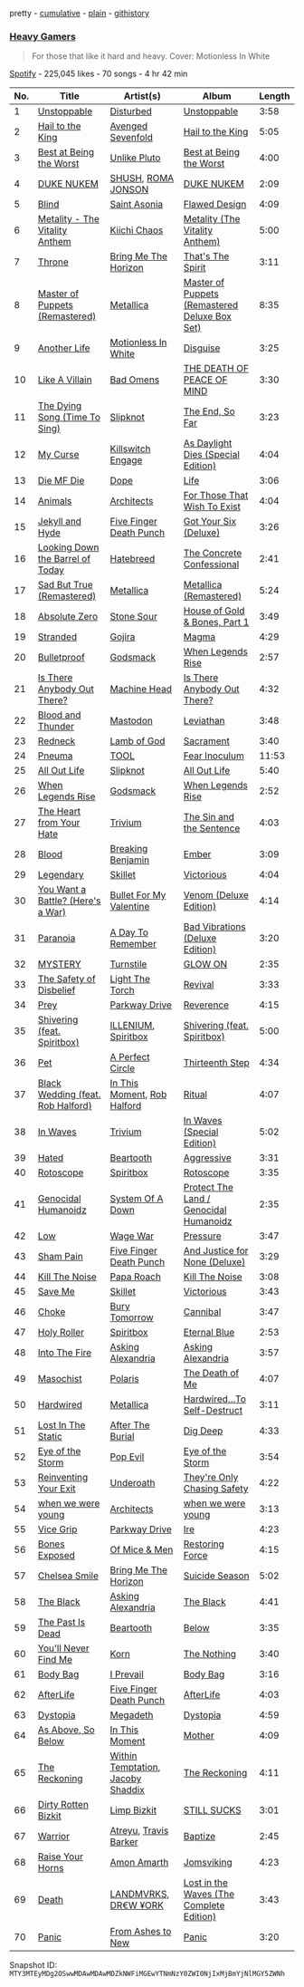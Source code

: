 pretty - [cumulative](/playlists/cumulative/37i9dQZF1DXcOYQJYGaYjk.md) - [plain](/playlists/plain/37i9dQZF1DXcOYQJYGaYjk) - [githistory](https://github.githistory.xyz/mackorone/spotify-playlist-archive/blob/main/playlists/plain/37i9dQZF1DXcOYQJYGaYjk)

### [Heavy Gamers](https://open.spotify.com/playlist/37i9dQZF1DXcOYQJYGaYjk)

> For those that like it hard and heavy\. Cover: Motionless In White

[Spotify](https://open.spotify.com/user/spotify) - 225,045 likes - 70 songs - 4 hr 42 min

| No. | Title | Artist(s) | Album | Length |
|---|---|---|---|---|
| 1 | [Unstoppable](https://open.spotify.com/track/6KrxqNJFgdSrJTnfDnPT82) | [Disturbed](https://open.spotify.com/artist/3TOqt5oJwL9BE2NG9MEwDa) | [Unstoppable](https://open.spotify.com/album/0ZgFPrROyBNPg4jx2a261Q) | 3:58 |
| 2 | [Hail to the King](https://open.spotify.com/track/5anCkDvJ17aznvK5TED5uo) | [Avenged Sevenfold](https://open.spotify.com/artist/0nmQIMXWTXfhgOBdNzhGOs) | [Hail to the King](https://open.spotify.com/album/0ks45m1bsP2JsZpM5D2FFA) | 5:05 |
| 3 | [Best at Being the Worst](https://open.spotify.com/track/5icnQhZE9x54UqAxBK9po3) | [Unlike Pluto](https://open.spotify.com/artist/4zjO8Jhi2pciJJzd8Q6rga) | [Best at Being the Worst](https://open.spotify.com/album/7bMF7TAiaTukL81wkGq3QB) | 4:00 |
| 4 | [DUKE NUKEM](https://open.spotify.com/track/1MbDJQVfQAeCTWMUeXvrDB) | [SHUSH](https://open.spotify.com/artist/17qcgleNjGWZoAqUM0MQHs), [ROMA JONSON](https://open.spotify.com/artist/21v9qLqZzJBzxIKZZNgD1a) | [DUKE NUKEM](https://open.spotify.com/album/0OzvI11qM6D82gtA7iMqLz) | 2:09 |
| 5 | [Blind](https://open.spotify.com/track/6IlCkH8LtFOMuuORRXMbZE) | [Saint Asonia](https://open.spotify.com/artist/6Fwq3TDWpMhcL1KTKVQiI8) | [Flawed Design](https://open.spotify.com/album/59pOP9owt8GjGJ2aTVmcHG) | 4:09 |
| 6 | [Metality \- The Vitality Anthem](https://open.spotify.com/track/2rfJ2HBOtQmfiS5sllrgpG) | [Kiichi Chaos](https://open.spotify.com/artist/76s6Ffg2kAhwp9i9ayMhfz) | [Metality \(The Vitality Anthem\)](https://open.spotify.com/album/5Q3XnMwNq0alVnGo0KsSvI) | 5:00 |
| 7 | [Throne](https://open.spotify.com/track/0M3adYbGtyRHACP86dey1H) | [Bring Me The Horizon](https://open.spotify.com/artist/1Ffb6ejR6Fe5IamqA5oRUF) | [That's The Spirit](https://open.spotify.com/album/7FqHuAvmREiIwVXVpZ9ooP) | 3:11 |
| 8 | [Master of Puppets \(Remastered\)](https://open.spotify.com/track/54bm2e3tk8cliUz3VSdCPZ) | [Metallica](https://open.spotify.com/artist/2ye2Wgw4gimLv2eAKyk1NB) | [Master of Puppets \(Remastered Deluxe Box Set\)](https://open.spotify.com/album/7CGhx630DIjdJqaBDVKc5j) | 8:35 |
| 9 | [Another Life](https://open.spotify.com/track/0YZEYxd1oiqZRFhnnmTKKi) | [Motionless In White](https://open.spotify.com/artist/6MwPCCR936cYfM1dLsGVnl) | [Disguise](https://open.spotify.com/album/4JECM4NZhtpjDX4JbYkh00) | 3:25 |
| 10 | [Like A Villain](https://open.spotify.com/track/0xoyUiHhxVH4gwb0CRgNmg) | [Bad Omens](https://open.spotify.com/artist/3Ri4H12KFyu98LMjSoij5V) | [THE DEATH OF PEACE OF MIND](https://open.spotify.com/album/3p7m1Pmg6n3BlpL9Py7IUA) | 3:30 |
| 11 | [The Dying Song \(Time To Sing\)](https://open.spotify.com/track/6rsoBvxrlxdmqJyGPPciyq) | [Slipknot](https://open.spotify.com/artist/05fG473iIaoy82BF1aGhL8) | [The End, So Far](https://open.spotify.com/album/3hWTXO0w02D6YpVRyLRmQz) | 3:23 |
| 12 | [My Curse](https://open.spotify.com/track/6zKF4293k44ItKWJJgrhXv) | [Killswitch Engage](https://open.spotify.com/artist/37394IP6uhnjIpsawpMu4l) | [As Daylight Dies \(Special Edition\)](https://open.spotify.com/album/6iJEtgHTEbVlSS5isIS71z) | 4:04 |
| 13 | [Die MF Die](https://open.spotify.com/track/5bU4KX47KqtDKKaLM4QCzh) | [Dope](https://open.spotify.com/artist/7fWgqc4HJi3pcHhK8hKg2p) | [Life](https://open.spotify.com/album/7lRvSWMUCTIjkvZQLy4yBx) | 3:06 |
| 14 | [Animals](https://open.spotify.com/track/5ofoB8PFmocBXFBEWVb6Vz) | [Architects](https://open.spotify.com/artist/3ZztVuWxHzNpl0THurTFCv) | [For Those That Wish To Exist](https://open.spotify.com/album/7qemUq4n71awwVPOaX7jw4) | 4:04 |
| 15 | [Jekyll and Hyde](https://open.spotify.com/track/5MjkeHk6I0JA0q13eqtnJP) | [Five Finger Death Punch](https://open.spotify.com/artist/5t28BP42x2axFnqOOMg3CM) | [Got Your Six \(Deluxe\)](https://open.spotify.com/album/36S44cV7Qq3EN9dnnZj407) | 3:26 |
| 16 | [Looking Down the Barrel of Today](https://open.spotify.com/track/5IVA7WzOlWrmZh8EqZqMaw) | [Hatebreed](https://open.spotify.com/artist/17Mb968quDHpjCkIyq30QV) | [The Concrete Confessional](https://open.spotify.com/album/63AsIG0ig2p4mWx42ySWIj) | 2:41 |
| 17 | [Sad But True \(Remastered\)](https://open.spotify.com/track/5UaDi8KzCGJqFfVAOBfXhi) | [Metallica](https://open.spotify.com/artist/2ye2Wgw4gimLv2eAKyk1NB) | [Metallica \(Remastered\)](https://open.spotify.com/album/55fq75UfkYbGMq4CncCtOH) | 5:24 |
| 18 | [Absolute Zero](https://open.spotify.com/track/14EORgkbXqIx5K4Haucmnb) | [Stone Sour](https://open.spotify.com/artist/49qiE8dj4JuNdpYGRPdKbF) | [House of Gold & Bones, Part 1](https://open.spotify.com/album/2nCHgPLLyIgxFKUBYuMKPn) | 3:49 |
| 19 | [Stranded](https://open.spotify.com/track/60fUDmIWuKhngaeBIVhqIV) | [Gojira](https://open.spotify.com/artist/0GDGKpJFhVpcjIGF8N6Ewt) | [Magma](https://open.spotify.com/album/7D7V6M05UIOTjLdqbwRX0w) | 4:29 |
| 20 | [Bulletproof](https://open.spotify.com/track/6w7ily4cFWEPO0XWFQYeUO) | [Godsmack](https://open.spotify.com/artist/6gZq1Q6bdOxsUPUG1TaFbF) | [When Legends Rise](https://open.spotify.com/album/1n5bxxxowQ8ufvx2DXKeEV) | 2:57 |
| 21 | [Is There Anybody Out There?](https://open.spotify.com/track/5aeIj88MLdekYvObw5Yisk) | [Machine Head](https://open.spotify.com/artist/0lVlNsuGaOr9vMHCZIAKMt) | [Is There Anybody Out There?](https://open.spotify.com/album/07lqIOrFHB6XAKq1rrIe8G) | 4:32 |
| 22 | [Blood and Thunder](https://open.spotify.com/track/3jagGO7eHHuaD53ibehkux) | [Mastodon](https://open.spotify.com/artist/1Dvfqq39HxvCJ3GvfeIFuT) | [Leviathan](https://open.spotify.com/album/6khFoLWnJZDQvZ7Pijym3b) | 3:48 |
| 23 | [Redneck](https://open.spotify.com/track/04EtBLFIxbcVt9NdYgcrpF) | [Lamb of God](https://open.spotify.com/artist/3JFsVIxOn7STeilPICkkB2) | [Sacrament](https://open.spotify.com/album/1cikCss5SRQLrIAmpyHoVw) | 3:40 |
| 24 | [Pneuma](https://open.spotify.com/track/03sEzk1VyrUZSgyhoQR0LZ) | [TOOL](https://open.spotify.com/artist/2yEwvVSSSUkcLeSTNyHKh8) | [Fear Inoculum](https://open.spotify.com/album/7acEciVtnuTzmwKptkjth5) | 11:53 |
| 25 | [All Out Life](https://open.spotify.com/track/6vAQtUlYrzolE6SS9QCTs5) | [Slipknot](https://open.spotify.com/artist/05fG473iIaoy82BF1aGhL8) | [All Out Life](https://open.spotify.com/album/65QFxYBGGQGGvAcW0YNMXa) | 5:40 |
| 26 | [When Legends Rise](https://open.spotify.com/track/1Si7crvw1M6Kgz9XiAtMiJ) | [Godsmack](https://open.spotify.com/artist/6gZq1Q6bdOxsUPUG1TaFbF) | [When Legends Rise](https://open.spotify.com/album/1n5bxxxowQ8ufvx2DXKeEV) | 2:52 |
| 27 | [The Heart from Your Hate](https://open.spotify.com/track/5yDJpu0xh0d1w13gXaE3lS) | [Trivium](https://open.spotify.com/artist/278ZYwGhdK6QTzE3MFePnP) | [The Sin and the Sentence](https://open.spotify.com/album/3qq44o8Qqvz5JQ7b5AevLT) | 4:03 |
| 28 | [Blood](https://open.spotify.com/track/7gQ7DfSSc3b8e4cHtFnDxu) | [Breaking Benjamin](https://open.spotify.com/artist/5BtHciL0e0zOP7prIHn3pP) | [Ember](https://open.spotify.com/album/2D1s85eD7MLnPd3zjfK4tr) | 3:09 |
| 29 | [Legendary](https://open.spotify.com/track/2pYaGdqXBrl8MdvuwgtBb7) | [Skillet](https://open.spotify.com/artist/49bzE5vRBRIota4qeHtQM8) | [Victorious](https://open.spotify.com/album/6uBm8oGd1fJNWpCsaURaPZ) | 4:04 |
| 30 | [You Want a Battle? \(Here's a War\)](https://open.spotify.com/track/1KCAEG6JcsTzi8ddZzs0nk) | [Bullet For My Valentine](https://open.spotify.com/artist/7iWiAD5LLKyiox2grgfmUT) | [Venom \(Deluxe Edition\)](https://open.spotify.com/album/1YjxZhd158jSm2906JqzXF) | 4:14 |
| 31 | [Paranoia](https://open.spotify.com/track/3HhaSocKwTptze7PySNZlW) | [A Day To Remember](https://open.spotify.com/artist/4NiJW4q9ichVqL1aUsgGAN) | [Bad Vibrations \(Deluxe Edition\)](https://open.spotify.com/album/5rSgMFmmuaKQxma4bSEviU) | 3:20 |
| 32 | [MYSTERY](https://open.spotify.com/track/5iXnD2VizcAbErpkcuNQ6I) | [Turnstile](https://open.spotify.com/artist/2qnpHrOzdmOo1S4ox3j17x) | [GLOW ON](https://open.spotify.com/album/2NrYPcMmQBlbBxopc2XlzS) | 2:35 |
| 33 | [The Safety of Disbelief](https://open.spotify.com/track/49ylH81Y53wUOlTHqXK1J2) | [Light The Torch](https://open.spotify.com/artist/6RIRplpyp79REfeBrvW8rH) | [Revival](https://open.spotify.com/album/32YNW8YEUUNnZB2LhenMAV) | 3:33 |
| 34 | [Prey](https://open.spotify.com/track/7lMFAK8dv0QkWpIlZcWQlJ) | [Parkway Drive](https://open.spotify.com/artist/159qqlGwzE04xyqpfAwRLo) | [Reverence](https://open.spotify.com/album/46hNwndF4Tm6D1cGr0G5zL) | 4:15 |
| 35 | [Shivering \(feat\. Spiritbox\)](https://open.spotify.com/track/10Q3ASy9okYt85040yV46c) | [ILLENIUM](https://open.spotify.com/artist/45eNHdiiabvmbp4erw26rg), [Spiritbox](https://open.spotify.com/artist/4MzJMcHQBl9SIYSjwWn8QW) | [Shivering \(feat\. Spiritbox\)](https://open.spotify.com/album/2dRmLEMsxRhidLzay43XP5) | 5:00 |
| 36 | [Pet](https://open.spotify.com/track/27msmgcdSRniJHfocEf6EH) | [A Perfect Circle](https://open.spotify.com/artist/4DFhHyjvGYa9wxdHUjtDkc) | [Thirteenth Step](https://open.spotify.com/album/49K6hYDEr5M3GxIBBxlPf9) | 4:34 |
| 37 | [Black Wedding \(feat\. Rob Halford\)](https://open.spotify.com/track/3zUwwYcmob803s2Bkck8GY) | [In This Moment](https://open.spotify.com/artist/6tbLPxj1uQ6vsRQZI2YFCT), [Rob Halford](https://open.spotify.com/artist/7CTjkl9M3enzBBfm1u10Sy) | [Ritual](https://open.spotify.com/album/1JIIc6FIetBaCAzWkCSBjL) | 4:07 |
| 38 | [In Waves](https://open.spotify.com/track/1yYr4D1KjhhyDD5bZIiFQy) | [Trivium](https://open.spotify.com/artist/278ZYwGhdK6QTzE3MFePnP) | [In Waves \(Special Edition\)](https://open.spotify.com/album/2p1voQHdNSdy596VRDtdji) | 5:02 |
| 39 | [Hated](https://open.spotify.com/track/2NRa4W3rH4e5GKQMN5Qwyr) | [Beartooth](https://open.spotify.com/artist/6vwjIs0tbIiseJMR3pqwiL) | [Aggressive](https://open.spotify.com/album/5nQE80zQR1NqKDBo4oE4EJ) | 3:31 |
| 40 | [Rotoscope](https://open.spotify.com/track/3TV6XEPjXQhbSneiEXRNEr) | [Spiritbox](https://open.spotify.com/artist/4MzJMcHQBl9SIYSjwWn8QW) | [Rotoscope](https://open.spotify.com/album/0twOWaleSiQaUUSTFegpds) | 3:35 |
| 41 | [Genocidal Humanoidz](https://open.spotify.com/track/3Sg3bOiD0kE4D5DcXk48Ds) | [System Of A Down](https://open.spotify.com/artist/5eAWCfyUhZtHHtBdNk56l1) | [Protect The Land / Genocidal Humanoidz](https://open.spotify.com/album/00OQIrRjQgZmacSnjK8L7M) | 2:35 |
| 42 | [Low](https://open.spotify.com/track/3gRwYAsiX4e50J43BkmZxI) | [Wage War](https://open.spotify.com/artist/6bu7CtcOMWcS0BMq7snHW6) | [Pressure](https://open.spotify.com/album/2tStEaMvl7vkfgAEwysgYP) | 3:47 |
| 43 | [Sham Pain](https://open.spotify.com/track/1YLxrvfvFivQj7eh3Y5yxA) | [Five Finger Death Punch](https://open.spotify.com/artist/5t28BP42x2axFnqOOMg3CM) | [And Justice for None \(Deluxe\)](https://open.spotify.com/album/440w9VaZP1M7FnfMdHapR3) | 3:29 |
| 44 | [Kill The Noise](https://open.spotify.com/track/3xr0ZIYqXVKogVu00fJRBX) | [Papa Roach](https://open.spotify.com/artist/4RddZ3iHvSpGV4dvATac9X) | [Kill The Noise](https://open.spotify.com/album/5Ob0D7DLOzpHe0KcZb67Ky) | 3:08 |
| 45 | [Save Me](https://open.spotify.com/track/4REoG68IFlZyqVAaUwmUl0) | [Skillet](https://open.spotify.com/artist/49bzE5vRBRIota4qeHtQM8) | [Victorious](https://open.spotify.com/album/6uBm8oGd1fJNWpCsaURaPZ) | 3:43 |
| 46 | [Choke](https://open.spotify.com/track/2KGCOtaTbNIbwrxS0a2UMv) | [Bury Tomorrow](https://open.spotify.com/artist/6BD4lgmnh4vy6kkCaZRDWt) | [Cannibal](https://open.spotify.com/album/4K15hOxya1ZF9lkWg9Dmja) | 3:47 |
| 47 | [Holy Roller](https://open.spotify.com/track/3q7kMFce0TnDafVUzq8IpE) | [Spiritbox](https://open.spotify.com/artist/4MzJMcHQBl9SIYSjwWn8QW) | [Eternal Blue](https://open.spotify.com/album/6cZ39G1mahxDAGfoPzDllb) | 2:53 |
| 48 | [Into The Fire](https://open.spotify.com/track/1DOJAC971RZsoIdyM5sB53) | [Asking Alexandria](https://open.spotify.com/artist/1caBfBEapzw8z2Qz9q0OaQ) | [Asking Alexandria](https://open.spotify.com/album/6NVy2LKa43nSPUOMrL4NW6) | 3:57 |
| 49 | [Masochist](https://open.spotify.com/track/2a05MFdR1vtm8QVKFs1SGn) | [Polaris](https://open.spotify.com/artist/0v2e0oznnTaIXKLGKHphfX) | [The Death of Me](https://open.spotify.com/album/415LpbInk4LGm9q9ILX1s1) | 4:07 |
| 50 | [Hardwired](https://open.spotify.com/track/7myke8Id4WyKFlWcRBJdIF) | [Metallica](https://open.spotify.com/artist/2ye2Wgw4gimLv2eAKyk1NB) | [Hardwired…To Self\-Destruct](https://open.spotify.com/album/4kizef5du9TgAGfNhWbKmt) | 3:11 |
| 51 | [Lost In The Static](https://open.spotify.com/track/7zKoAeplPMS3bcqIZ4crp4) | [After The Burial](https://open.spotify.com/artist/0uNj4RxFjG0iVPlZS753en) | [Dig Deep](https://open.spotify.com/album/5Y34qlvVSVLWVNr5cyLB4K) | 4:33 |
| 52 | [Eye of the Storm](https://open.spotify.com/track/0TTSQeJnGnpCxX7LWsdD9F) | [Pop Evil](https://open.spotify.com/artist/1pRaG81GsVtaTBuVSpldt2) | [Eye of the Storm](https://open.spotify.com/album/6qqCXmeilVuyFxSaOpp59b) | 3:54 |
| 53 | [Reinventing Your Exit](https://open.spotify.com/track/591vJuuep0gfPhx9p8WPD5) | [Underoath](https://open.spotify.com/artist/3GzWhE2xadJiW8MqRKIVSK) | [They're Only Chasing Safety](https://open.spotify.com/album/5GeXnKDk6sD6RnkPVwFi19) | 4:22 |
| 54 | [when we were young](https://open.spotify.com/track/5wTfzzRW8ddRdgW2kASbox) | [Architects](https://open.spotify.com/artist/3ZztVuWxHzNpl0THurTFCv) | [when we were young](https://open.spotify.com/album/2ZGOqvkbQFLEayRqXxGjc9) | 3:13 |
| 55 | [Vice Grip](https://open.spotify.com/track/0AHHDAHFRaT82UVw5fMr1R) | [Parkway Drive](https://open.spotify.com/artist/159qqlGwzE04xyqpfAwRLo) | [Ire](https://open.spotify.com/album/7712cWOELt2oQyxrlFWY8D) | 4:23 |
| 56 | [Bones Exposed](https://open.spotify.com/track/0TbbFwClRBAyURSBynegzo) | [Of Mice & Men](https://open.spotify.com/artist/4tususHNaR68xdgLstlGBA) | [Restoring Force](https://open.spotify.com/album/4cntNMQjpROMQmevKb8H9f) | 4:15 |
| 57 | [Chelsea Smile](https://open.spotify.com/track/3eSnqrgqm1R0mkgz80Cpzq) | [Bring Me The Horizon](https://open.spotify.com/artist/1Ffb6ejR6Fe5IamqA5oRUF) | [Suicide Season](https://open.spotify.com/album/1prhMiPHHEEzK5ueEx2vWB) | 5:02 |
| 58 | [The Black](https://open.spotify.com/track/6GoHTm0vZGTcs7I87HUIdX) | [Asking Alexandria](https://open.spotify.com/artist/1caBfBEapzw8z2Qz9q0OaQ) | [The Black](https://open.spotify.com/album/0IH8nMaCZC4A7DcGR7fW0V) | 4:41 |
| 59 | [The Past Is Dead](https://open.spotify.com/track/7M7AFtWYg73Kvj5cTZUjiZ) | [Beartooth](https://open.spotify.com/artist/6vwjIs0tbIiseJMR3pqwiL) | [Below](https://open.spotify.com/album/5AQKqldLehNX6p4rxFFwAz) | 3:35 |
| 60 | [You'll Never Find Me](https://open.spotify.com/track/0xcF2mC6MktbXOT7kRiXoF) | [Korn](https://open.spotify.com/artist/3RNrq3jvMZxD9ZyoOZbQOD) | [The Nothing](https://open.spotify.com/album/6mWsWVsfWpoZ2d6uxm1ND1) | 3:40 |
| 61 | [Body Bag](https://open.spotify.com/track/1vuhNiQZTPkmnNJ0xNsf5S) | [I Prevail](https://open.spotify.com/artist/3Uobr6LgQpBbk6k4QGAb3V) | [Body Bag](https://open.spotify.com/album/7bZMcP6paQcjkuLwVkB7aN) | 3:16 |
| 62 | [AfterLife](https://open.spotify.com/track/51lcM37Li2HOhk8F8kPwUv) | [Five Finger Death Punch](https://open.spotify.com/artist/5t28BP42x2axFnqOOMg3CM) | [AfterLife](https://open.spotify.com/album/4iFOMGs1kbc2SJoFRBEBCJ) | 4:03 |
| 63 | [Dystopia](https://open.spotify.com/track/0KiRc3f3OI9C7s0S1QjQNO) | [Megadeth](https://open.spotify.com/artist/1Yox196W7bzVNZI7RBaPnf) | [Dystopia](https://open.spotify.com/album/4sP7CAPrmdBD1ojBBrPxiV) | 4:59 |
| 64 | [As Above, So Below](https://open.spotify.com/track/4pj2L6WbBAlevdxx6jgm32) | [In This Moment](https://open.spotify.com/artist/6tbLPxj1uQ6vsRQZI2YFCT) | [Mother](https://open.spotify.com/album/28IlwCwIt69Xh627BwUC8F) | 4:09 |
| 65 | [The Reckoning](https://open.spotify.com/track/4GSjFSK1SM78wPTVbsSB0S) | [Within Temptation](https://open.spotify.com/artist/3hE8S8ohRErocpkY7uJW4a), [Jacoby Shaddix](https://open.spotify.com/artist/3a0Ol9AaugGXjf1ZQcAs1U) | [The Reckoning](https://open.spotify.com/album/2UAqWPHRSXHBHkCxsL3oMj) | 4:11 |
| 66 | [Dirty Rotten Bizkit](https://open.spotify.com/track/0S6rmCEGfJhAf2vL6FE5pD) | [Limp Bizkit](https://open.spotify.com/artist/165ZgPlLkK7bf5bDoFc6Sb) | [STILL SUCKS](https://open.spotify.com/album/2lZ9RqGnGXH8gtH3DK02tJ) | 3:01 |
| 67 | [Warrior](https://open.spotify.com/track/4EllS6NXwCOggtnnBqByNd) | [Atreyu](https://open.spotify.com/artist/3LkSiHbjqOHCKCqBfEZOTv), [Travis Barker](https://open.spotify.com/artist/4exLIFE8sISLr28sqG1qNX) | [Baptize](https://open.spotify.com/album/7gSn76j4IpgrhL9r7mNlTL) | 2:45 |
| 68 | [Raise Your Horns](https://open.spotify.com/track/6ypKaenmVXMCXvlkfYOpjf) | [Amon Amarth](https://open.spotify.com/artist/3pulcT2wt7FEG10lQlqDJL) | [Jomsviking](https://open.spotify.com/album/5LlHYLimFw8u8SPzbNAUhG) | 4:23 |
| 69 | [Death](https://open.spotify.com/track/2e9HC16cEYxDnj4QAmsYi4) | [LANDMVRKS](https://open.spotify.com/artist/6G43CiunIxMwb2tQ12vNP6), [DR€W ¥ORK](https://open.spotify.com/artist/4E7k7fQ89SmXCLHHvpMNHu) | [Lost in the Waves \(The Complete Edition\)](https://open.spotify.com/album/6N1zjfchsRYKmiqyQZSudl) | 3:43 |
| 70 | [Panic](https://open.spotify.com/track/2OPcwNyO1CmKwlqiP0Y4DT) | [From Ashes to New](https://open.spotify.com/artist/4HrkLxQHZ5mgCtIVpiH5QX) | [Panic](https://open.spotify.com/album/0OopBWrY0eXqld7UQlRDPj) | 3:20 |

Snapshot ID: `MTY3MTEyMDg2OSwwMDAwMDAwMDZkNWFiMGEwYTNmNzY0ZWI0NjIxMjBmYjNlMGY5ZWNh`
